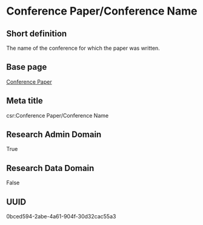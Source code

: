 # Conference Paper/Conference Name
## Short definition
The name of the conference for which the paper was written.
## Base page
[Conference Paper](https://github.com/EuroCRIS/CASRAI-Dictionairies/blob/main/Objects/Conference%20Paper.md)
## Meta title
csr:Conference Paper/Conference Name
## Research Admin Domain
True
## Research Data Domain
False
## UUID
0bced594-2abe-4a61-904f-30d32cac55a3
